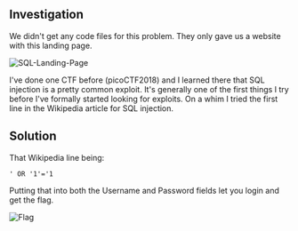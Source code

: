 ## Investigation

We didn't get any code files for this problem. They only gave us a website with this landing page.

![SQL-Landing-Page](https://imgur.com/a/mlYV2hb)

I've done one CTF before (picoCTF2018) and I learned there that SQL injection is a pretty common exploit. It's generally one of
the first things I try before I've formally started looking for exploits. On a whim I tried the first line
in the Wikipedia article for SQL injection.

## Solution

That Wikipedia line being:

```
' OR '1'='1
```

Putting that into both the Username and Password fields let you login and get the flag.

![Flag](https://imgur.com/a/fXVj4jz)